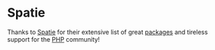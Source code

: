# Spatie

Thanks to [Spatie](https://spatie.be/en) for their extensive list of great [packages](https://packagist.org/?query=spatie) and tireless support for the [PHP](http://php.net/) community!
